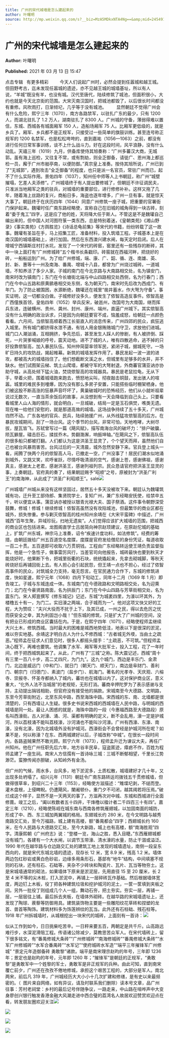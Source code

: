 ```yaml
---
title: 广州的宋代城墙是怎么建起来的
author: 叶曙明
source: http://mp.weixin.qq.com/s?__biz=MzA5MDkxNTA4Ng==&amp;mid=2454910778&amp;idx=1&amp;sn=0a7601296999c764ea2b4bf1b492067a&amp;chksm=87a23f5bb0d5b64d029f3338a75bafbf2d381e3bf332b12a776edfa574ef42d8631cd8c328b5#rd
---
```


# 广州的宋代城墙是怎么建起来的

**Author:** 叶曙明

**Published:** 2021 年 03 月 13 日 15:47

点击专辑   有更多精彩         今天人们说起广州时，必然会提到任嚣城和越王城。但田野考古，迄未发现任嚣城的遗迹，亦不见越王城的城墙基址，所以有人说，“羊城”既没有羊，也没有城。汉代至唐代，陆续修筑了城池，但面积很小，大约也就是今天北京街的范围。大宋灭南汉国时，把城池都毁了，以后很长时间都没有重修。风吹雨打，日渐倾圮，几乎等于没有城池。        显然朝廷不觉得广州会有什么危险，熙宁三年（1070），南方各路禁军，以驻扎广东的最少，只有 1200 人，而湖北驻扎了 1.2 万人，湖南驻扎了 8300 人。广州城的守备，薄弱得难以置信，东城、西城各有城面厢军 150 人，造船场厢军 75 人。比厢军更低级的，就是乡兵了。厢军、乡兵都不是正规军，只接受过一些简单的旗鼓训练。甚至连号称正规军的 1200 名禁军，也是松松垮垮的，直到嘉祐（1056—1063）之前，都没有进行任何日常军事训练，谈不上什么战斗力。好在这段时间，风平浪静，没有什么动乱。天禧三年（1019）九月，供备库使侍其旭奏称：“广州多蕃汉大商，无城郭。虽有海上巡检，又往复不常，或有剽劫，则全乏御备，请徙广、恩州海上都巡检一员，廨于广州市舶亭南，以便防御。”真宗皇上准奏。按侍其旭所说，广州已到了“无城郭”，遇到攻击“全乏御备”的程度，也只是派一名官员，常驻广州而已，起不了什么实际作用。景佑四年（1037），知州任中师等人上书朝廷，称广州“城壁摧塌，乞差人夫添修”。广州城墙终于有人提出要修城了，但朝廷不许征调民夫，只准派当地厢军之类的驻兵，对城墙的重要部位，进行修修补补。这样又拖了几年，随着海上丝路的复兴，商船日多，海盗也逐年增多，广州一旦有事，就是惊天大事了。朝廷终于在庆历四年（1044）同意广州修筑一座子城，把重要的官署衙门保护起来。魏瓘时任广南东路经略使，宣称自己在旧城的城角得到一块古砖，刻着“委于鬼工”四字，这是应了他的姓，天将降大任于斯人。不管这是不是魏瓘自己编出来的，但中国人对河图符箓一类东西，总是特别着迷，《皇朝类苑》《湘山野录》《事实类苑》《方舆胜览》《诗话总龟前集》等宋代的书籍，纷纷转载了这一故事。魏瓘有圣旨在手，马上招集工匠，准备材料，投入筑墙工程。子城基本上是在南汉国的城墙基础上，进行加固。然后在东西澳兴建水闸，每天定时启闭。后人在增城宁西镇斯庄村打水坑，发现了一个宋代的砖窑，窑里还有一些残存的断砖，其中一块上面打有“广州修城砖”五个楷书长条戳印。砖窑就在西福河畔，把烧好的砖，一船船运到广州。为了给广州修城，端、康、广、韶、循、连、南雄、英、封、新、惠等十一州及南海、番禺、增城十八县，都曾为广州烧过城砖。一道城墙，不知养活了多少人家。子城的南门在今北京路与大南路相交处，名为镇安门，南宋时改为镇南门；东门在今长塘街北端与中山四路相交处西侧，名为行春门；西门在今中山五路和原黄鹂巷相交处东侧，名为朝天门，南宋时先后改为西成门、有年门。为了防止被围困，水源断绝，魏瓘还在城里“凿井蓄水，作大弩为守备”。事实证明，这一切都没白做。子城修好没多久，便发生了侬智高造反事件。侬智高是广西僮族首领，皇佑四年（1052）举兵反宋，破邕州，改国号为大南国，继而挥兵东进，连破横州、贵州、龚州、封州、康州、端州，直逼广州城下。其实侬智高没有什么明确的政治诉求，只是因为向朝廷要官不成，恼羞成怒，给朝廷一点颜色看看。六月间，当侬智高顺着西江长驱直入的消息传来，广州四郊的民众，疯狂逃入城里。所有城门都挤得水泄不通，有钱人用金银贿赂城门守卫，求放他们进城。城门口人潮汹涌，互相拥挤，争先恐后，甚至发生人踩人的惨剧，有人被挤倒、踩死，一片哭爹喊娘的呼号，震天动地。进不了城的人，唯有四散逃命，逃不掉的只好投靠侬智高，加入暴民队伍。知州仲简婴率领军民，紧闭子城，据城死守。一场旷日持久的攻防战，揭起帷幕。新筑的城墙发挥作用了。暴民发起一波一波的进攻，都被高大的城墙挡住了。他们想截断文溪之水，但城里有足够多的水井，并不缺水。他们试图架云梯、筑土山爬墙，都被守军的大弩射退，外商蕃官蒲亚讷亦协助守城，从高处倾下猛火油，焚烧侬智高的攻城器具。暴民是老鼠拉龟，无从下手，举着火把，围着城墙跑来跑去，愤怒地尖叫，彻夜敲击铜鼓，发出骇人的喧嚣。城里的难民多到噇爆，因为没有那么多房子安置，只能搭些临时棚架栖身。他们被这股不断高涨的狂暴声音吓坏了，黄巢破城时的恐怖经历，他们从小就听祖辈说过无数次，一直当茶余饭后的故事，从没想到有一天会降临到自己头上。只要看看城里人山人海的情形，就会明白，一旦城破，结局一定是玉石俱焚，噍类无遗。现在唯一给他们安慰的，就是那道高耸的城墙。这场战争持续了五十多天，广州城岿然不动。广东各地的官兵、民兵，陆续驰援广州，从外线猛攻侬智高的后方。在暴民攻城期间，刮了一场台风。这个季节的台风，非常可怕，天地咆哮，大树尽拔，屋瓦皆飞。苏轼曾写过一篇《飓风赋》，描写南海台风的破坏力：“排户破牖，陨瓦擗屋。礌击巨石，揉拔乔木。势翻渤澥，响振坤轴。”在飓风之下，侬智高队伍的很多船只都被打翻。人们都认为这是洪圣王显灵了，个个望天而拜，虽然他们自己也被台风暴雨害苦。台风过后的一天清晨，城外忽然安静下来。官兵登上城头一看，闹腾了快两个月的侬智高人马，已撤走一空，广州没事了！居民们潮水似地涌到城外，又跳又笑，欢呼雀跃，尽情呼吸清淑的空气，感谢上苍，感谢佛祖，感谢真主，感谢太上老君，感谢洪圣王，感谢列祖列宗。民众恳请官府把洪圣王显灵的事，上奏朝廷。官府真的奏了，结果朝廷赐予“昭顺”之号，原被封为“洪圣广利王”的南海神，从此成了“洪圣广利昭顺王”。sale![](https://mmbiz.qpic.cn/mmbiz_gif/Ljib4So7yuWiaYyUy2LD2xphKdkhBEVEIibgxiaqSrr4RxfPLSQZQpD4zeuMj7jN7jyM8pJYtRW6aFCGaaQenhZ3Gw/640?wx_fmt=gif)

广州城墙广州城从来没有这样坚固过，居然五十多天没被攻下来。朝廷认为魏瓘筑城有功，迁升至工部侍郎、集贤院学士，复知广州，兼广东经略安抚使，给禁卒五千，听以便宜从事。蒲亚讷亦被授以银青光禄大夫、国子祭酒。这件事令朝野深受鼓舞，修城！修城！继续修城！侬智高虽然没有攻陷城池，但最繁华的商业区都在城外，损失惨重。参与剿灭侬智高的桂州知州余靖在《大宋平蛮碑》中描述，广州城西“百年生聚，异域珍玩，扫地无遗矣”。人们觉得应该扩大城墙的范围，把城西的商业区也包括进来。龙图阁直学士吕居简向神宗赵顼建议，在原赵佗城的基础上，扩筑广州东城，神宗马上准奏，诏令“疾速计度功料，如法修筑”。经费的筹措，由朝廷拨给广州五百道空名度牒，度牒是官府发给僧尼的身份凭证，每道收取一百二十贯。五百道即可收取六万贯铜钱。工程由广东经略转运使王靖负责监督指挥，他是一个急性子，做事雷厉风行，当差官司向他报告，城砖最快也要到秋天才能烧好时，他果断下令，把城里街衢的石块，统统撬起来，先拿去砌城脚，等秋天砖烧好后再铺回街上去。有人担心会引起民怨，但王靖一点也不担心，经过了侬智高事件的民众，对筑城全力支持，毫无怨言。在官民通力合作下，东城的修筑进度，快如星速，熙宁元年（1068）四月下旬动工，同年十二月（1069 年 1 月）即告竣工。子城与东城连成一体。东城南门在今德政路和文明路相交处，名为迎熏门；北门在今豪贤路南面，名为拱辰门；东门在今中山四路与芳草街相交处，名为震东门。宋人郏亶撰写《修东城记》记述，东城“为城袤四里，为濠以环其外，为楼橹五十有一，为门二。实旧濠之两端，合子城而为一”。他对这项又快又好的工程，大为赞叹：“夫兴大役而不扰于上下，及其已成，一州之民，得以去危厉之忧而获安全之幸，其为利固岂小哉！”但东城的修筑，只是扩大了广州城的空间，没有把业已形成的商业区囊括在内。于是，在熙宁四年（1071），经略使程师孟继续大兴土木，修筑西城。当时最大的困难是城西地势低洼，地表以下是很深的淤泥，难以夯实地基。余靖这才明白古人为什么不修西城：“古者城无外堧，当由土之疏恶。”程师孟在征求人们意见时，很多人都摇头摆手：“土疏恶，不可筑。”但程师孟决心既下，再难也要筑。他调集了水军、厢军等大批军士，投入工程，花了一年时间，终于把西城筑起来了。从此，广州有了“三城”之称。陈大震记述，西城“周十有三里一百八十步，高二丈四尺，为门九”。这九个城门，西边是丰乐门、金肃门，北边是威远门（中和门）、就日门（朝天门、顺天门），南边是阜财门、善利门、朝宗门（归德门）、素波门（盐步门）、航海门。著名的光孝寺、天庆观、六榕寺、崇报寺、怀圣寺都纳入了城内，蕃坊也在城墙以内了。这对保护商业区，意义重大，“化外人法不当城居”的老规矩，无形打消。蕃商辛押陀罗为了表示感谢与支持，主动提出捐钱相助，但官府没有接受他的捐款。宋城南至今大德路、文明路，东至今芳草街附近，北至东风中路，西至海珠中路。宋西城的东、南、北墙都是很清楚的，只有西墙让人生疑。很多史书说宋西城的西城墙在人民中路，与明城的西城墙是同一处。最让人困惑的就是，海珠中路的一段（今惠福西路至大德路段）原名叫西濠街。古人对濠、涌、河、渠都有明确的定义，断不会乱用，濠一定是护城河，所以荔枝涌不能叫荔枝濠，沙河涌也不能叫沙河濠。广州有西濠、东濠、南濠，没有北濠，因为北城墙外没有护城河。西濠街会不会曾经是护城河所在呢？如果不是，何以称濠？在东、西两城建好以后，子城改称“中城”。在很长一段时间内，各路盗贼果然不敢光顾。熙宁六年（1073），程师孟升迁为谏议大夫，再任广州知州。他在广州任职先后六年，地方谷丰民阜，寇盗匿迹，瘴疬不作，百姓为程师孟建了一座生祠。南宋人方信孺有一首诗咏三城：三城不断郁相望，千里长江势渺茫。蛮獠传闻亦胆破，从知岭外有金汤。

但广州的气候，雨水多，台风多，地下淤泥多，土质松散，城墙建好才几十年，又出现多处坍塌了。绍兴元年（1131）朝廷令广南东路转运司拨钱五千贯修城墙，但做得很草率，到绍兴二十三年（1153），经略使方滋描述：“雉堞圮剥，不缒而登。灌木盘根，上侵睥睨。仍遭飓风，闉阇顿仆。重门夕不可闭，越其阈若将压焉。”破烂成这个样子，显然不是一天两天的事了。方滋再次对中城、东城和西城进行全面修葺。竣工之后，“阖以枚数者五十四井，干烽橹以楹计者二千四百三十有四”。嘉定三年（1210），经略使陈岘在城东南与西南各修筑雁翅城，以加固南面的城防，形成了中、西、东三城加两翼城的格局。东翅城长约 280 米，在今文明路与越秀南路交汇处，至今万福路，城上建有高楼，额“番禺都会”四字；西翅城长约 160 米，在今人民路与大德路交汇处，至今大新路，城上也有高楼，额“南海胜观”四字。清康熙朝《广州府志》说：“登楼一览，海山之胜，悉入目睫。”东西雁翅城都没有城门，各建有一个大水闸，以调节玉带濠、清水濠的水量，防止干涸或溢泛。1990 年代在越华路与仓边路交汇处的建筑工地上发现的城墙遗址，南侧一段呈东西向的，就是宋代东城北墙的遗迹，现存长 12 米，宽 8.9 米，残高 1.2 米。墙体两边包红砂岩或黄白色砂岩，边缘多用条形石，基部有“地牛”结构，中间填塞不规则的石块，还有柱石、石础等，夹杂不少砖块和陶瓷片、瓦片、瓦当等物夯土。这是宋城墙通常的砌法，如果墙体下原来是淤泥层，先用直径 15 至 20 厘米，长 2 至 4 米不等的尖木桩，打入淤泥中，再铺上一层碎砖瓦作基础。然后根据墙体宽度，两边钉上木板，役丁把各种建筑垃圾和挖护城河的泥土，一筐一筐填到夹板之间。另外一批役丁则组成几个人一组，舞动石夯，把土夯实。夯实一层，再铺一层，一层层往上铺。最后拆去夹板，在墙体外砌砖。在越华路的宋城墙遗址上，还发现了陶球、蒺藜等防御用具。建筑装饰物主要是一些雕阳纹花草砖和捏塑的龙首、兽首等陶饰。建筑材料多为饰莲辨纹的瓦当。此外还有石柱础、残石柱等。1918 年广州拆城墙时，从城根挖出一块宋代的城砖，上面刻有一首诗：![](https://mmbiz.qpic.cn/mmbiz_jpg/PJWG74pLsMYulEk2biaScriaOicAHVx5xLiaQ0K1ScYpI8caiawWuP29HIzEZtfWvWJRem26nV0fJ3B6zFaJ85BYqyg/640?wx_fmt=jpeg)

似从工作到如今，日日挑柴吃苦辛。一日秤来要五百，两朝定是共千斤。山高路远难行步，水深泥滑阻工程。传语诸公除减少，莫教思苦众军人。在宋代墙砖上，留下很多铭文，有“番禺修城大条砖”“广州修城砖”“南海修城砖”“番禺修城大条砖”“水军广州修城砖”“水军合番禺砖”“水军记”“使府城砖水军造”“端平三年摧锋军广州修城” “景定元年造御备砖 勇敢黎”诸款。端平是南宋理宗赵昀的年号，三年即 1236 年；景定也是赵昀的年号，元年即 1260 年；“摧锋军”是朝廷的正规军，“勇敢黎”是勇敢军中一个姓黎的军士，勇敢军是非正规军的兵种。由此可知，直到南宋覆亡前夕，广州还在孜孜不倦地修城，承担这个艰苦工程的，大部分是军人。南北两宋，前后凡 319 年，广州城经历大大小小十几次扩建和修缮，是有史以来最频密的。（  图片来自网络，如有异议，请及时联系我们删除）读本号文章，品广州往事：芳村老祠堂：乡村的最后记号伴随争议，一路走来，中山路在喧哗声中大变身廖创兴银行触发香港金融大风潮走进中西合璧的荔湾名人故居欢迎赞赏欢迎点在看，转发朋友圈欢迎关注![](https://mmbiz.qpic.cn/mmbiz_jpg/PJWG74pLsMYulEk2biaScriaOicAHVx5xLiaFbML4NibCjT72icwZzbUqkE1NSjiccmqmZV3Ef3xOwDyzJxAkA2q0GcEg/640?wx_fmt=jpeg)

![](https://mmbiz.qpic.cn/mmbiz_gif/Ljib4So7yuWgOnNcadpKjPicaAqTnibWQibhTBH3WhgFib1ujDHlbjnafwZIAfkhNjIE53zL3zLsokbvRIPEzxPON0g/640?wx_fmt=gif)

![](https://mmbiz.qpic.cn/mmbiz_gif/Ljib4So7yuWiaAkcXYjGFibvhEib9Fr7OicyeoEI1ya3AFaqyn5mK59V4OzgmXRyhN6Y1HGQv8WdrQfEMuXZZbgJmWw/640?wx_fmt=gif)

![](https://mmbiz.qpic.cn/mmbiz_png/PJWG74pLsMbxzxSWsbSxWa401icEeDUWiawxAxbdgTq3LmtribGicfmgEgabFONInhdrQRwY9Y4pmxRGlAoaQAaMDA/640?wx_fmt=jpeg)
